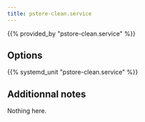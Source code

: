 ```yaml
---
title: pstore-clean.service
---
```


{{% provided_by "pstore-clean.service" %}}

## Options

{{% systemd_unit "pstore-clean.service" %}}

## Additionnal notes

Nothing here.